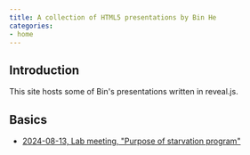```yaml
---
title: A collection of HTML5 presentations by Bin He
categories:
- home
---
```


## Introduction
This site hosts some of Bin's presentations written in reveal.js.

## Basics
- [2024-08-13, Lab meeting, "Purpose of starvation program"](/E045-Gurvich-et-al-PHO)


